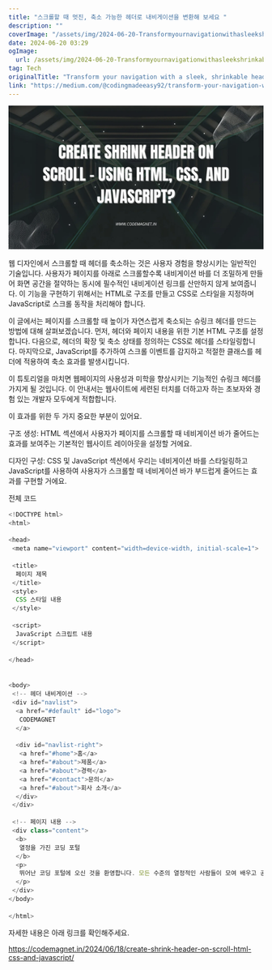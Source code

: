 ```yaml
---
title: "스크롤할 때 멋진, 축소 가능한 헤더로 내비게이션을 변환해 보세요 "
description: ""
coverImage: "/assets/img/2024-06-20-Transformyournavigationwithasleekshrinkableheaderonscroll_0.png"
date: 2024-06-20 03:29
ogImage: 
  url: /assets/img/2024-06-20-Transformyournavigationwithasleekshrinkableheaderonscroll_0.png
tag: Tech
originalTitle: "Transform your navigation with a sleek, shrinkable header on scroll! 🚀✨"
link: "https://medium.com/@codingmadeeasy92/transform-your-navigation-with-a-sleek-shrinkable-header-on-scroll-7d326e534632"
---
```



<img src="/assets/img/2024-06-20-Transformyournavigationwithasleekshrinkableheaderonscroll_0.png" />

웹 디자인에서 스크롤할 때 헤더를 축소하는 것은 사용자 경험을 향상시키는 일반적인 기술입니다. 사용자가 페이지를 아래로 스크롤할수록 내비게이션 바를 더 조밀하게 만들어 화면 공간을 절약하는 동시에 필수적인 내비게이션 링크를 산만하지 않게 보여줍니다. 이 기능을 구현하기 위해서는 HTML로 구조를 만들고 CSS로 스타일을 지정하며 JavaScript로 스크롤 동작을 처리해야 합니다.

이 글에서는 페이지를 스크롤할 때 높이가 자연스럽게 축소되는 슈링크 헤더를 만드는 방법에 대해 살펴보겠습니다. 먼저, 헤더와 페이지 내용을 위한 기본 HTML 구조를 설정합니다. 다음으로, 헤더의 확장 및 축소 상태를 정의하는 CSS로 헤더를 스타일링합니다. 마지막으로, JavaScript를 추가하여 스크롤 이벤트를 감지하고 적절한 클래스를 헤더에 적용하여 축소 효과를 발생시킵니다.

이 튜토리얼을 마치면 웹페이지의 사용성과 미학을 향상시키는 기능적인 슈링크 헤더를 가지게 될 것입니다. 이 안내서는 웹사이트에 세련된 터치를 더하고자 하는 초보자와 경험 있는 개발자 모두에게 적합합니다.

<div class="content-ad"></div>

이 효과를 위한 두 가지 중요한 부분이 있어요.

구조 생성: HTML 섹션에서 사용자가 페이지를 스크롤할 때 네비게이션 바가 줄어드는 효과를 보여주는 기본적인 웹사이트 레이아웃을 설정할 거에요.

디자인 구성: CSS 및 JavaScript 섹션에서 우리는 네비게이션 바를 스타일링하고 JavaScript를 사용하여 사용자가 스크롤할 때 네비게이션 바가 부드럽게 줄어드는 효과를 구현할 거에요.

전체 코드

<div class="content-ad"></div>

```js
<!DOCTYPE html>
<html>

<head>
 <meta name="viewport" content="width=device-width, initial-scale=1">

 <title>
  페이지 제목
 </title>
 <style>
  CSS 스타일 내용
 </style>

 <script>
  JavaScript 스크립트 내용
 </script>

</head>


<body>
 <!-- 헤더 내비게이션 -->
 <div id="navlist">
  <a href="#default" id="logo">
   CODEMAGNET
  </a>

  <div id="navlist-right">
   <a href="#home">홈</a>
   <a href="#about">제품</a>
   <a href="#about">경력</a>
   <a href="#contact">문의</a>
   <a href="#about">회사 소개</a>
  </div>
 </div>

 <!-- 페이지 내용 -->
 <div class="content">
  <b>
   열정을 가진 코딩 포털
  </b>
  <p>
   뛰어난 코딩 포털에 오신 것을 환영합니다. 모든 수준의 열정적인 사람들이 모여 배우고 공유하며 성장할 수 있는 곳입니다! 프로그래밍 열정을 키우는 데 필요한 다양한 리소스, 자습서 및 커뮤니티 지원에 몰입해 보세요. #코딩 #코드배우기 🚀💻
  </p>
 </div>
</body>

</html>
```

자세한 내용은 아래 링크를 확인해주세요.

https://codemagnet.in/2024/06/18/create-shrink-header-on-scroll-html-css-and-javascript/
```